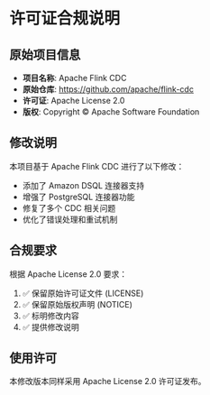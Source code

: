 # 许可证合规说明

## 原始项目信息
- **项目名称**: Apache Flink CDC
- **原始仓库**: https://github.com/apache/flink-cdc
- **许可证**: Apache License 2.0
- **版权**: Copyright © Apache Software Foundation

## 修改说明
本项目基于 Apache Flink CDC 进行了以下修改：
- 添加了 Amazon DSQL 连接器支持
- 增强了 PostgreSQL 连接器功能
- 修复了多个 CDC 相关问题
- 优化了错误处理和重试机制

## 合规要求
根据 Apache License 2.0 要求：
1. ✅ 保留原始许可证文件 (LICENSE)
2. ✅ 保留原始版权声明 (NOTICE)
3. ✅ 标明修改内容
4. ✅ 提供修改说明

## 使用许可
本修改版本同样采用 Apache License 2.0 许可证发布。

